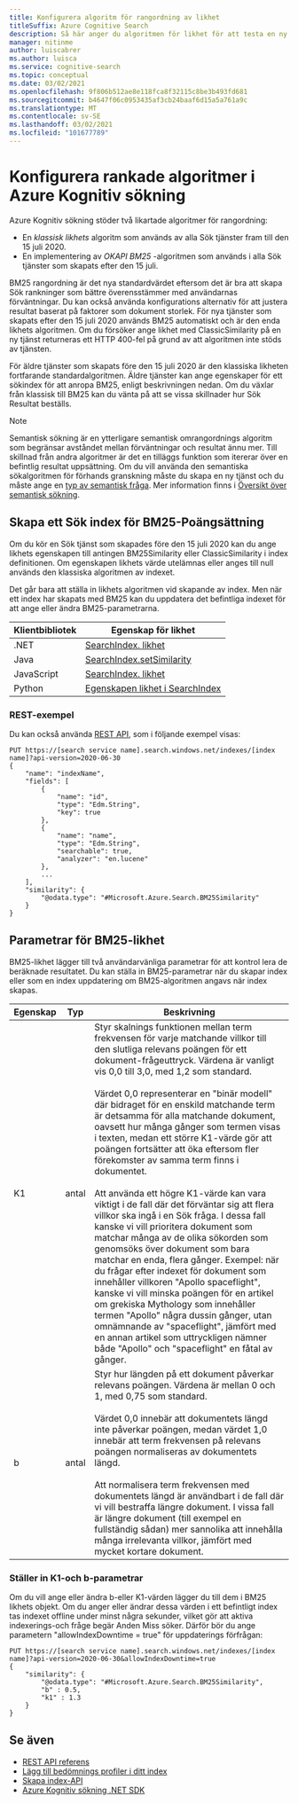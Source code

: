 ```yaml
---
title: Konfigurera algoritm för rangordning av likhet
titleSuffix: Azure Cognitive Search
description: Så här anger du algoritmen för likhet för att testa en ny likhets algoritm för rangordning
manager: nitinme
author: luiscabrer
ms.author: luisca
ms.service: cognitive-search
ms.topic: conceptual
ms.date: 03/02/2021
ms.openlocfilehash: 9f806b512ae8e118fca8f32115c8be3b493fd681
ms.sourcegitcommit: b4647f06c0953435af3cb24baaf6d15a5a761a9c
ms.translationtype: MT
ms.contentlocale: sv-SE
ms.lasthandoff: 03/02/2021
ms.locfileid: "101677789"
---
```

# <a name="configure-ranking-algorithms-in-azure-cognitive-search"></a>Konfigurera rankade algoritmer i Azure Kognitiv sökning

Azure Kognitiv sökning stöder två likartade algoritmer för rangordning:

+ En *klassisk likhets* algoritm som används av alla Sök tjänster fram till den 15 juli 2020.
+ En implementering av *OKAPI BM25* -algoritmen som används i alla Sök tjänster som skapats efter den 15 juli.

BM25 rangordning är det nya standardvärdet eftersom det är bra att skapa Sök rankninger som bättre överensstämmer med användarnas förväntningar. Du kan också använda konfigurations alternativ för att justera resultat baserat på faktorer som dokument storlek. För nya tjänster som skapats efter den 15 juli 2020 används BM25 automatiskt och är den enda likhets algoritmen. Om du försöker ange likhet med ClassicSimilarity på en ny tjänst returneras ett HTTP 400-fel på grund av att algoritmen inte stöds av tjänsten.

För äldre tjänster som skapats före den 15 juli 2020 är den klassiska likheten fortfarande standardalgoritmen. Äldre tjänster kan ange egenskaper för ett sökindex för att anropa BM25, enligt beskrivningen nedan. Om du växlar från klassisk till BM25 kan du vänta på att se vissa skillnader hur Sök Resultat beställs.

> [!NOTE]
> Semantisk sökning är en ytterligare semantisk omrangordnings algoritm som begränsar avståndet mellan förväntningar och resultat ännu mer. Till skillnad från andra algoritmer är det en tilläggs funktion som itererar över en befintlig resultat uppsättning. Om du vill använda den semantiska sökalgoritmen för förhands granskning måste du skapa en ny tjänst och du måste ange en [typ av semantisk fråga](semantic-how-to-query-request.md). Mer information finns i [Översikt över semantisk sökning](semantic-search-overview.md).

## <a name="create-a-search-index-for-bm25-scoring"></a>Skapa ett Sök index för BM25-Poängsättning

Om du kör en Sök tjänst som skapades före den 15 juli 2020 kan du ange likhets egenskapen till antingen BM25Similarity eller ClassicSimilarity i index definitionen. Om egenskapen likhets värde utelämnas eller anges till null används den klassiska algoritmen av indexet.

Det går bara att ställa in likhets algoritmen vid skapande av index. Men när ett index har skapats med BM25 kan du uppdatera det befintliga indexet för att ange eller ändra BM25-parametrarna.

| Klientbibliotek | Egenskap för likhet |
|----------------|---------------------|
| .NET  | [SearchIndex. likhet](/dotnet/api/azure.search.documents.indexes.models.searchindex.similarity) |
| Java | [SearchIndex.setSimilarity](/java/api/com.azure.search.documents.indexes.models.searchindex.setsimilarity) |
| JavaScript | [SearchIndex. likhet](/javascript/api/@azure/search-documents/searchindex#similarity) |
| Python | [Egenskapen likhet i SearchIndex](/python/api/azure-search-documents/azure.search.documents.indexes.models.searchindex) |

### <a name="rest-example"></a>REST-exempel

Du kan också använda [REST API](/rest/api/searchservice/create-index), som i följande exempel visas:

```http
PUT https://[search service name].search.windows.net/indexes/[index name]?api-version=2020-06-30
{
    "name": "indexName",
    "fields": [
        {
            "name": "id",
            "type": "Edm.String",
            "key": true
        },
        {
            "name": "name",
            "type": "Edm.String",
            "searchable": true,
            "analyzer": "en.lucene"
        },
        ...
    ],
    "similarity": {
        "@odata.type": "#Microsoft.Azure.Search.BM25Similarity"
    }
}
```

## <a name="bm25-similarity-parameters"></a>Parametrar för BM25-likhet

BM25-likhet lägger till två användarvänliga parametrar för att kontrol lera de beräknade resultatet. Du kan ställa in BM25-parametrar när du skapar index eller som en index uppdatering om BM25-algoritmen angavs när index skapas.

| Egenskap | Typ | Beskrivning |
|----------|------|-------------|
| K1 | antal | Styr skalnings funktionen mellan term frekvensen för varje matchande villkor till den slutliga relevans poängen för ett dokument-frågeuttryck. Värdena är vanligt vis 0,0 till 3,0, med 1,2 som standard. </br></br>Värdet 0,0 representerar en "binär modell" där bidraget för en enskild matchande term är detsamma för alla matchande dokument, oavsett hur många gånger som termen visas i texten, medan ett större K1-värde gör att poängen fortsätter att öka eftersom fler förekomster av samma term finns i dokumentet. </br></br>Att använda ett högre K1-värde kan vara viktigt i de fall där det förväntar sig att flera villkor ska ingå i en Sök fråga. I dessa fall kanske vi vill prioritera dokument som matchar många av de olika sökorden som genomsöks över dokument som bara matchar en enda, flera gånger. Exempel: när du frågar efter indexet för dokument som innehåller villkoren "Apollo spaceflight", kanske vi vill minska poängen för en artikel om grekiska Mythology som innehåller termen "Apollo" några dussin gånger, utan omnämnande av "spaceflight", jämfört med en annan artikel som uttryckligen nämner både "Apollo" och "spaceflight" en fåtal av gånger. |
| b | antal | Styr hur längden på ett dokument påverkar relevans poängen. Värdena är mellan 0 och 1, med 0,75 som standard. </br></br>Värdet 0,0 innebär att dokumentets längd inte påverkar poängen, medan värdet 1,0 innebär att term frekvensen på relevans poängen normaliseras av dokumentets längd. </br></br>Att normalisera term frekvensen med dokumentets längd är användbart i de fall där vi vill bestraffa längre dokument. I vissa fall är längre dokument (till exempel en fullständig sådan) mer sannolika att innehålla många irrelevanta villkor, jämfört med mycket kortare dokument. |

### <a name="setting-k1-and-b-parameters"></a>Ställer in K1-och b-parametrar

Om du vill ange eller ändra b-eller K1-värden lägger du till dem i BM25 likhets objekt. Om du anger eller ändrar dessa värden i ett befintligt index tas indexet offline under minst några sekunder, vilket gör att aktiva indexerings-och fråge begär Anden Miss söker. Därför bör du ange parametern "allowIndexDowntime = true" för uppdaterings förfrågan:

```http
PUT https://[search service name].search.windows.net/indexes/[index name]?api-version=2020-06-30&allowIndexDowntime=true
{
    "similarity": {
        "@odata.type": "#Microsoft.Azure.Search.BM25Similarity",
        "b" : 0.5,
        "k1" : 1.3
    }
}
```

## <a name="see-also"></a>Se även  

+ [REST API referens](/rest/api/searchservice/)
+ [Lägg till bedömnings profiler i ditt index](index-add-scoring-profiles.md)
+ [Skapa index-API](/rest/api/searchservice/create-index)
+ [Azure Kognitiv sökning .NET SDK](/dotnet/api/overview/azure/search)